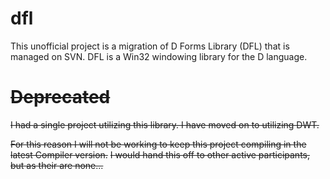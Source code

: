 # dfl
This unofficial project is a migration of D Forms Library (DFL) that is managed on SVN.
DFL is a Win32 windowing library for the D language.

# ~~Deprecated~~
~~I had a single project utilizing this library. I have moved on to utilizing DWT.~~

~~For this reason I will not be working to keep this project compiling in the latest Compiler version.~~
~~I would hand this off to other active participants, but as their are none...~~
